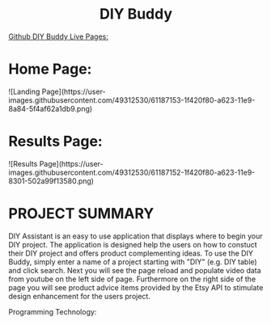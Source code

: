 <h1 align="center">DIY Buddy </h1> 


[Github DIY Buddy Live Pages:](https://tchang46343.github.io/DIY-Buddy)



<h1>Home Page:</h1>
![Landing Page](https://user-images.githubusercontent.com/49312530/61187153-1f420f80-a623-11e9-8a84-5f4af62a1db9.png)

<h1>Results Page:</h1>
![Results Page](https://user-images.githubusercontent.com/49312530/61187152-1f420f80-a623-11e9-8301-502a99f13580.png)

<h1>PROJECT SUMMARY</h1>
DIY Assistant is an easy to use application that displays where to begin your DIY project. The application is designed help the users on how to constuct their DIY project and offers product complementing ideas. To use the DIY Buddy, simply enter a name of a project starting with "DIY" (e.g. DIY table) and click search. Next you will see the page reload and populate video data from youtube on the left side of page. Furthermore on the right side of the page you will see product advice items provided by the Etsy API to stimulate design enhancement for the users project. 

Programming Technology:
